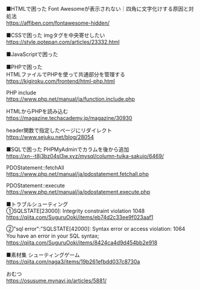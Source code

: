 






■HTMLで困った
Font Awesomeが表示されない｜四角に文字化けする原因と対処法  
https://affiben.com/fontawesome-hidden/

■CSSで困った
imgタグを中央寄せしたい
https://style.potepan.com/articles/23332.html


■JavaScriptで困った  


■PHPで困った  
HTMLファイルでPHPを使って共通部分を管理する  
https://kigiroku.com/frontend/html-php.html  

PHP include  
https://www.php.net/manual/ja/function.include.php  


HTMLからPHPを読み込む
https://magazine.techacademy.jp/magazine/30930

header関数で指定したページにリダイレクト  
https://www.sejuku.net/blog/28054


■SQLで困った
PHPMyAdminでカラムを後から追加  
https://xn--t8j3bz04sl3w.xyz/mysql/column-tuika-sakujo/6469/


PDOStatement::fetchAll  
https://www.php.net/manual/ja/pdostatement.fetchall.php

PDOStatement::execute  
https://www.php.net/manual/ja/pdostatement.execute.php



■トラブルシューティング  
①SQLSTATE[23000]: Integrity constraint violation 1048  
https://qiita.com/SuguruOoki/items/eb74d2c33ee9f023aaf1

②"sql error":"SQLSTATE[42000]: Syntax error or access violation: 1064 You have an error in your SQL syntax; 　　
https://qiita.com/SuguruOoki/items/8424ca4d9d454bb2e918


■素材集
シューティングゲーム  
https://qiita.com/naga3/items/19b261efbdd037c8730a  

おむつ  
https://osusume.mynavi.jp/articles/5881/

